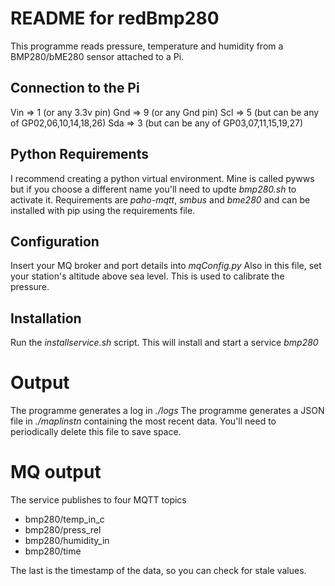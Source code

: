 # README for redBmp280

This programme reads pressure, temperature and humidity from a BMP280/bME280 sensor attached to a Pi.

## Connection to the Pi
Vin => 1 (or any 3.3v pin) 
Gnd => 9 (or any Gnd pin)
Scl => 5 (but can be any of GP02,06,10,14,18,26)
Sda => 3 (but can be any of GP03,07,11,15,19,27)

## Python Requirements
I recommend creating a python virtual environment. Mine is called pywws but if you choose a different name you'll need to updte *bmp280.sh* to activate it. 
Requirements are *paho-mqtt*, *smbus* and *bme280* and can be installed with pip using the requirements file. 

## Configuration
Insert your MQ broker and port details into *mqConfig.py*
Also in this file, set your station's altitude above sea level. This is used to calibrate the pressure. 

## Installation
Run the *installservice.sh* script. This will install and start a service *bmp280*

# Output
The programme generates a log in *./logs*
The programme generates a JSON file in *./maplinstn* containing the most recent data. 
You'll need to periodically delete this file to save space. 

# MQ output
The service publishes to four MQTT topics 
* bmp280/temp_in_c
* bmp280/press_rel
* bmp280/humidity_in
* bmp280/time 

The last is the timestamp of the data, so you can check for stale values. 
